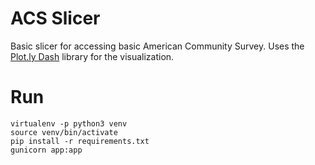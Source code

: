 # ACS Slicer
Basic slicer for accessing basic American Community Survey. Uses the [Plot.ly Dash](https://dash.plot.ly/) library for the visualization.

# Run
```
virtualenv -p python3 venv
source venv/bin/activate
pip install -r requirements.txt
gunicorn app:app
```
